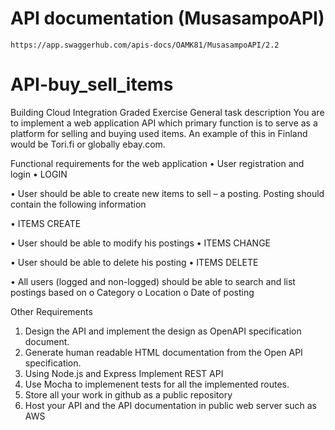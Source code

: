 # API documentation (MusasampoAPI) 

    https://app.swaggerhub.com/apis-docs/OAMK81/MusasampoAPI/2.2

# API-buy_sell_items

Building Cloud Integration Graded Exercise
General task description 
You are to implement a web application API which primary function is to serve as a platform for selling and buying used items. An example of this in Finland would be Tori.fi or globally ebay.com.

 Functional requirements for the web application
•	User registration and login 
•	LOGIN

•	User should be able to create new items to sell – a posting. Posting should contain the following information

•	ITEMS CREATE


•	User should be able to modify his postings
•	ITEMS CHANGE

•	User should be able to delete his posting
•	ITEMS DELETE

•	All users (logged and non-logged) should be able to search and list postings based on
o	Category
o	Location
o	Date of posting

Other Requirements
1.	Design the API and implement the design as OpenAPI specification document. 
2.	Generate human readable HTML documentation from the Open API specification.
3.	Using Node.js and Express Implement REST API
4.	Use Mocha to implemenent tests for all the implemented routes.
5.	Store all your work in github as a public repository
6.	Host your API and the API documentation in public web server such as AWS

